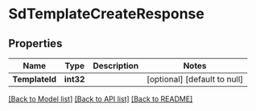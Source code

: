 # SdTemplateCreateResponse

## Properties
Name | Type | Description | Notes
------------ | ------------- | ------------- | -------------
**TemplateId** | **int32** |  | [optional] [default to null]

[[Back to Model list]](../README.md#documentation-for-models) [[Back to API list]](../README.md#documentation-for-api-endpoints) [[Back to README]](../README.md)

